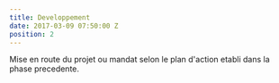```yaml
---
title: Developpement
date: 2017-03-09 07:50:00 Z
position: 2
---
```


Mise en route du projet ou mandat selon le plan d'action etabli dans la phase precedente.